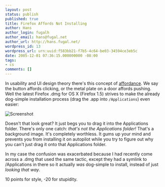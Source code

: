 ```yaml
---
layout: post
status: publish
published: true
title: Firefox Affords Not Installing
author: Hans
author_login: fugalh
author_email: hans@fugal.net
author_url: http://hans.fugal.net/
wordpress_id: 13
wordpress_url: urn:uuid:f583bb21-f7b5-4c64-be03-34594ce3eb5c
date: 2005-12-01 07:36:15.000000000 -08:00
tags:
- cs
comments: []
---
```

<p>In usability and UI design theory there's this concept of <a href="http://www.joelonsoftware.com/uibook/chapters/fog0000000060.html">affordance</a>. We say the button affords clicking, or the metal plate on a door affords pushing. Well the latest Firefox .dmg for OS X (Firefox 1.5) strives to make the already dog-simple installation process (drag the .app into <code>/Applications</code>) even easier:</p>

<p><img src="/images/firefox_affords.png" alt="Screenshot"/></p>

<p>Doesn't that look great? It just begs you to drag it into the Applications folder. There's only one catch: <em>that's not the Applications folder!</em> That's a background image. It's completely worthless. It gums up your mind and prevents you from installing it on autopilot while you try to figure out why you can't just drag it onto that Applications folder.</p>

<p>In my case the confusion was exacerbated because I had recently come across a .dmg that used the same tactic, except they had a symlink to /Applications in there so it actually <em>was</em> dog-simple to install, instead of just <em>looking that way</em>.</p>

<p>10 points for style, -20 for stupidity.</p>

